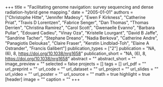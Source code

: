 +++
title = "Facilitating genome navigation: survey sequencing and dense radiation-hybrid gene mapping."
date = "2005-01-01"
authors = ["Christophe Hitte", "Jennifer Madeoy", "Ewen F Kirkness", "Catherine Priat", "Travis D Lorentzen", "Fabrice Senger", "Dan Thomas", "Thomas Derrien", "Christina Ramirez", "Carol Scott", "Gwenaelle Evanno", "Barbara Pullar", "Edouard Cadieu", "Vinay Oza", "Kristelle Lourgant", "David B Jaffe", "Sandrine Tacher", "Stephane Dreano", "Nadia Berkova", "Catherine Andre", "Panagiotis Deloukas", "Claire Fraser", "Kerstin Lindblad-Toh", "Elaine A Ostrander", "Francis Galibert"]
publication_types = ["2"]
publication = "NA, (6), 8, https://doi.org/10.1038/nrg1658"
publication_short = "NA, (6), 8, https://doi.org/10.1038/nrg1658"
abstract = ""
abstract_short = ""
image_preview = ""
selected = false
projects = []
tags = []
url_pdf = ""
url_preprint = ""
url_code = ""
url_dataset = ""
url_project = ""
url_slides = ""
url_video = ""
url_poster = ""
url_source = ""
math = true
highlight = true
[header]
image = ""
caption = ""
+++
